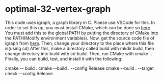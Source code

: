# optimal-32-vertex-graph

This code uses igraph, a graph library in C. Plaese use VSCode for this.
In order to set this up, you must install CMake, which can be done so [here](https://cmake.org/download/).
You must add this to the global PATH by putting the directory of CMake into the PATH(Modify environment variables).
Now, get the source code file of igraph from [here](https://igraph.org/c/#downloads).
Then, change your directory to the place where this file is(using cd)
After this, make a directory called build with mkdir build, then change directory into build with cd build.
Then, run CMake with cmake ..
Finally, you can build, test, and install it with the following:

cmake -- build .
cmake --build . --config Release
cmake --build . --target check --config Release